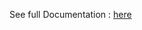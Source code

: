 
See full Documentation : <a href='https://cdn.rawgit.com/RNasimiAsl/Extensions/master/ShaderBuilder/Documentation/index.html'>here</a>
